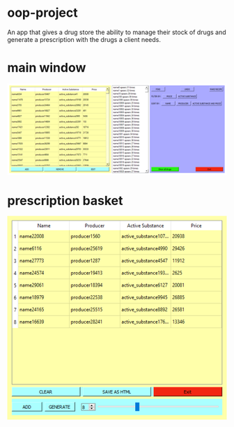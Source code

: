 # oop-project

<p>An app that gives a drug store the ability to manage their stock of drugs and generate a prescription with the drugs a client needs.</p>

# main window
<img src="/images/app.png">

# prescription basket
<img src="/images/prescription_basket.png">
